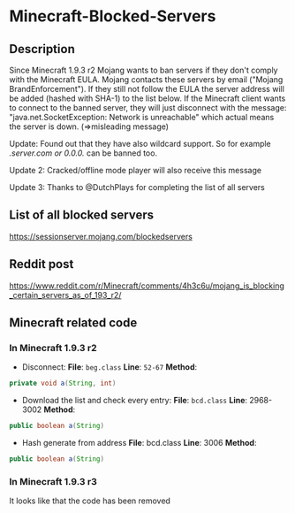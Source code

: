 # Minecraft-Blocked-Servers

## Description

Since Minecraft 1.9.3 r2 Mojang wants to ban servers if they don't comply with the Minecraft EULA. Mojang contacts
these servers by email ("Mojang BrandEnforcement"). If they still not follow the EULA the server address will be added
(hashed with SHA-1) to the list below. If the Minecraft client wants to connect to the banned server, they will just
disconnect with the message: "java.net.SocketException: Network is unreachable" which actual means the server is down.
(=>misleading message)

Update: Found out that they have also wildcard support. So for example *.server.com or 0.0.0.* can be banned too.

Update 2: Cracked/offline mode player will also receive this message

Update 3: Thanks to @DutchPlays for completing the list of all servers

## List of all blocked servers

https://sessionserver.mojang.com/blockedservers

## Reddit post

https://www.reddit.com/r/Minecraft/comments/4h3c6u/mojang_is_blocking_certain_servers_as_of_193_r2/

## Minecraft related code

### In Minecraft 1.9.3 r2

* Disconnect: **File**: ```beg.class``` **Line**: ```52-67``` **Method**:
```java
private void a(String, int)
```
* Download the list and check every entry: **File**: ```bcd.class``` **Line**: 2968-3002 **Method**:
```java
public boolean a(String)
```
* Hash generate from address **File**: bcd.class **Line**: 3006 **Method**:
```java
public boolean a(String)
```

### In Minecraft 1.9.3 r3

It looks like that the code has been removed